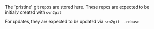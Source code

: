 The "pristine" git repos are stored here. These repos are expected to be initially created with `svn2git`

For updates, they are expected to be updated via `svn2git --rebase`
